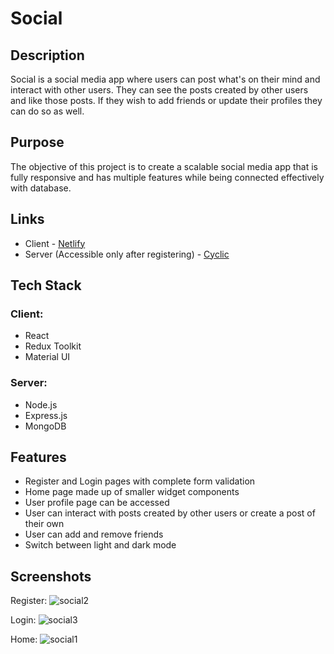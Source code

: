 <h1>Social</h1>

<h2>Description</h2>
<p>Social is a social media app where users can post what's on their mind and interact with other users. They can see the posts created by other users and like those posts. If they wish to add friends or update their profiles they can do so as well.</p>

<h2>Purpose</h2>
<p>The objective of this project is to create a scalable social media app that is fully responsive and has multiple features while being connected effectively with database.</p>

<h2>Links</h2>
<ul>
<li>Client - <a href="https://social-100-mern.netlify.app/">Netlify</a></li>
<li>Server (Accessible only after registering) - <a href="https://azure-cape-buffalo-cuff.cyclic.app/posts">Cyclic</a></li>
</ul>

<h2>Tech Stack</h2>
<h3>Client:</h3>   
<ul>
<li>React</li>
<li>Redux Toolkit</li>
<li>Material UI</li>
</ul>

<h3>Server:</h3>   
<ul>
<li>Node.js</li>
<li>Express.js</li>
<li>MongoDB</li>
</ul>

<h2>Features</h2>
<ul>
<li>Register and Login pages with complete form validation</li>
<li>Home page made up of smaller widget components</li>
<li>User profile page can be accessed</li>
<li>User can interact with posts created by other users or create a post of their own</li>
<li>User can add and remove friends</li>
<li>Switch between light and dark mode</li>
</ul>

<h2>Screenshots</h2>
Register:
<img src="https://user-images.githubusercontent.com/107462726/231358502-a0325776-728b-4bc1-824f-e3156de443b6.png" alt="social2" />

Login:
<img src="https://user-images.githubusercontent.com/107462726/231358515-5b38bf9d-c2d8-435d-a5f5-78ab5aec6ef9.png" alt="social3" />

Home:
<img src="https://user-images.githubusercontent.com/107462726/231358292-3079a290-6ce1-422c-abce-5b43bf2e7334.png" alt="social1" />
